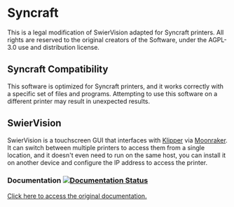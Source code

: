 # Syncraft
This is a legal modification of SwierVision adapted for Syncraft printers.
All rights are reserved to the original creators of the Software, under the AGPL-3.0 use and distribution license.

## Syncraft Compatibility
This software is optimized for Syncraft printers, and it works correctly with a specific set of files and programs.
Attempting to use this software on a different printer may result in unexpected results.

## SwierVision
SwierVision is a touchscreen GUI that interfaces with [Klipper](https://github.com/kevinOConnor/klipper) via [Moonraker](https://github.com/arksine/moonraker). It can switch between multiple printers to access them from a single location, and it doesn't even need to run on the same host, you can install it on another device and configure the IP address to access the printer.

### Documentation [![Documentation Status](https://readthedocs.org/projects/swiervision/badge/?version=latest)](https://swiervision.readthedocs.io/en/latest/?badge=latest)

[Click here to access the original documentation.](https://swiervision.readthedocs.io/en/latest/)